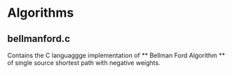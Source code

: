 # Algorithms

## bellmanford.c 
Contains the C languaggge implementation of ** Bellman Ford Algorithm ** of single source shortest path with negative weights.
